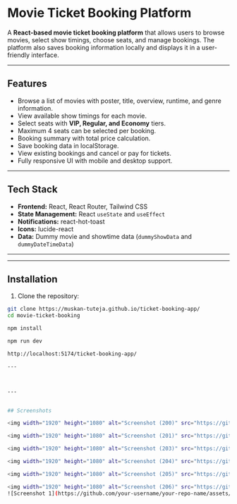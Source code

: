 # Movie Ticket Booking Platform

A **React-based movie ticket booking platform** that allows users to browse movies, select show timings, choose seats, and manage bookings. The platform also saves booking information locally and displays it in a user-friendly interface.

---

## Features

- Browse a list of movies with poster, title, overview, runtime, and genre information.
- View available show timings for each movie.
- Select seats with **VIP, Regular, and Economy** tiers.
- Maximum 4 seats can be selected per booking.
- Booking summary with total price calculation.
- Save booking data in localStorage.
- View existing bookings and cancel or pay for tickets.
- Fully responsive UI with mobile and desktop support.

---

## Tech Stack

- **Frontend:** React, React Router, Tailwind CSS
- **State Management:** React `useState` and `useEffect`
- **Notifications:** react-hot-toast
- **Icons:** lucide-react
- **Data:** Dummy movie and showtime data (`dummyShowData` and `dummyDateTimeData`)

---


---

## Installation

1. Clone the repository:

```bash
git clone https://muskan-tuteja.github.io/ticket-booking-app/
cd movie-ticket-booking

npm install

npm run dev

http://localhost:5174/ticket-booking-app/

---



---


## Screenshots

<img width="1920" height="1080" alt="Screenshot (200)" src="https://github.com/user-attachments/assets/4d108bbe-9720-452c-a676-3566c3759e1e" />

<img width="1920" height="1080" alt="Screenshot (201)" src="https://github.com/user-attachments/assets/0cc8e399-ae07-40c5-bd00-914aaf3fbb73" />

<img width="1920" height="1080" alt="Screenshot (203)" src="https://github.com/user-attachments/assets/80e5f361-b8ff-4064-8b2b-8e8e86d2ed2d" />

<img width="1920" height="1080" alt="Screenshot (204)" src="https://github.com/user-attachments/assets/1a3a3a35-93ab-4182-8bd8-82b5daebc4b0" />

<img width="1920" height="1080" alt="Screenshot (205)" src="https://github.com/user-attachments/assets/05aa1f47-aad9-4f8f-aeea-a6280456ee88" />

<img width="1920" height="1080" alt="Screenshot (206)" src="https://github.com/user-attachments/assets/68836c64-9ac8-484f-9d86-900ac5c959d2" />
![Screenshot 1](https://github.com/your-username/your-repo-name/assets/xxxxxxxx/imagename.png)












